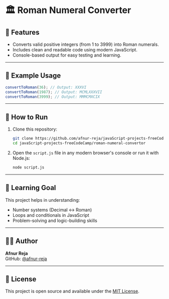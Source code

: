 # 🏛️ Roman Numeral Converter

## 📌 Features

- Converts valid positive integers (from 1 to 3999) into Roman numerals.
- Includes clean and readable code using modern JavaScript.
- Console-based output for easy testing and learning.

---

## 🧪 Example Usage

```js
convertToRoman(36); // Output: XXXVI
convertToRoman(1987); // Output: MCMLXXXVII
convertToRoman(3999); // Output: MMMCMXCIX
```

---

## 🚀 How to Run

1. Clone this repository:

   ```bash
   git clone https://github.com/afnur-reja/javaScript-projects-freeCodeCamp.git
   cd javaScript-projects-freeCodeCamp/roman-numeral-convertor
   ```

2. Open the `script.js` file in any modern browser's console or run it with Node.js:

   ```bash
   node script.js
   ```

---

## 🧠 Learning Goal

This project helps in understanding:

- Number systems (Decimal ↔️ Roman)
- Loops and conditionals in JavaScript
- Problem-solving and logic-building skills

---

## 👨‍💻 Author

**Afnur Reja**  
GitHub: [@afnur-reja](https://github.com/afnur-reja)

---

## 📄 License

This project is open source and available under the [MIT License](https://opensource.org/licenses/MIT).
